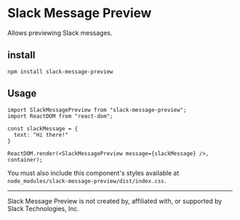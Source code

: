 # Slack Message Preview

Allows previewing Slack messages.

install
-------

```
npm install slack-message-preview
```

Usage
-----

```
import SlackMessagePreview from "slack-message-preview";
import ReactDOM from "react-dom";

const slackMessage = {
  text: "Hi there!"
}

ReactDOM.render(<SlackMessagePreview message={slackMessage} />, container);
```

You must also include this component's styles available at `node_modules/slack-message-preview/dist/index.css`.

***

Slack Message Preview is not created by, affiliated with, or supported by Slack Technologies, Inc.
